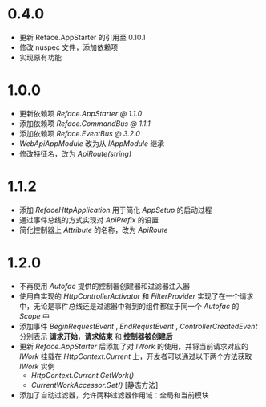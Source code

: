 # 0.4.0
* 更新 Reface.AppStarter 的引用至 0.10.1
* 修改 nuspec 文件，添加依赖项
* 实现原有功能

# 1.0.0
* 更新依赖项 *Reface.AppStarter @ 1.1.0*
* 添加依赖项 *Reface.CommandBus @ 1.1.1*
* 添加依赖项 *Reface.EventBus @ 3.2.0*
* *WebApiAppModule* 改为从 *IAppModule* 继承
* 修改特征名，改为 *ApiRoute(string)*

# 1.1.2
* 添加 *RefaceHttpApplication* 用于简化 *AppSetup* 的启动过程
* 通过事件总线的方式实现对 *ApiPrefix* 的设置
* 简化控制器上 *Attribute* 的名称，改为 *ApiRoute*

# 1.2.0
* 不再使用 *Autofac* 提供的控制器创建器和过滤器注入器
* 使用自实现的 *HttpControllerActivator* 和 *FilterProvider* 实现了在一个请求中，无论是事件总线还是过滤器中得到的组件都位于同一个 *Autofac* 的 *Scope* 中
* 添加事件 *BeginRequestEvent* , *EndRequstEvent* , *ControllerCreatedEvent* 分别表示 **请求开始**，**请求结束** 和 **控制器被创建后**
* 更新 *Reface.AppStarter* 后添加了对 *IWork* 的使用，并将当前请求对应的 *IWork* 挂载在 *HttpContext.Current* 上，开发者可以通过以下两个方法获取 *IWork* 实例
    * *HttpContext.Current.GetWork()*
    * *CurrentWorkAccessor.Get()* [静态方法]
* 添加了自动过滤器，允许两种过滤器作用域：全局和当前模块
